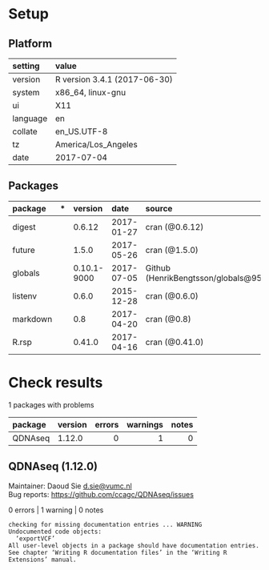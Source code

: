 # Setup

## Platform

|setting  |value                        |
|:--------|:----------------------------|
|version  |R version 3.4.1 (2017-06-30) |
|system   |x86_64, linux-gnu            |
|ui       |X11                          |
|language |en                           |
|collate  |en_US.UTF-8                  |
|tz       |America/Los_Angeles          |
|date     |2017-07-04                   |

## Packages

|package  |*  |version     |date       |source                                   |
|:--------|:--|:-----------|:----------|:----------------------------------------|
|digest   |   |0.6.12      |2017-01-27 |cran (@0.6.12)                           |
|future   |   |1.5.0       |2017-05-26 |cran (@1.5.0)                            |
|globals  |   |0.10.1-9000 |2017-07-05 |Github (HenrikBengtsson/globals@950e1ea) |
|listenv  |   |0.6.0       |2015-12-28 |cran (@0.6.0)                            |
|markdown |   |0.8         |2017-04-20 |cran (@0.8)                              |
|R.rsp    |   |0.41.0      |2017-04-16 |cran (@0.41.0)                           |

# Check results

1 packages with problems

|package |version | errors| warnings| notes|
|:-------|:-------|------:|--------:|-----:|
|QDNAseq |1.12.0  |      0|        1|     0|

## QDNAseq (1.12.0)
Maintainer: Daoud Sie <d.sie@vumc.nl>  
Bug reports: https://github.com/ccagc/QDNAseq/issues

0 errors | 1 warning  | 0 notes

```
checking for missing documentation entries ... WARNING
Undocumented code objects:
  ‘exportVCF’
All user-level objects in a package should have documentation entries.
See chapter ‘Writing R documentation files’ in the ‘Writing R
Extensions’ manual.
```

